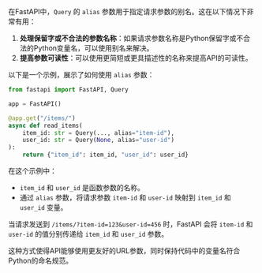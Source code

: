 在FastAPI中，`Query` 的 `alias` 参数用于指定请求参数的别名。这在以下情况下非常有用：

1. **处理保留字或不合法的参数名称**：如果请求参数名称是Python保留字或不合法的Python变量名，可以使用别名来解决。
2. **提高参数可读性**：可以使用更简短或更具描述性的名称来提高API的可读性。

以下是一个示例，展示了如何使用 `alias` 参数：

```python
from fastapi import FastAPI, Query

app = FastAPI()

@app.get("/items/")
async def read_items(
    item_id: str = Query(..., alias="item-id"),
    user_id: str = Query(None, alias="user-id")
):
    return {"item_id": item_id, "user_id": user_id}
```

在这个示例中：

- `item_id` 和 `user_id` 是函数参数的名称。
- 通过 `alias` 参数，将请求参数 `item-id` 和 `user-id` 映射到 `item_id` 和 `user_id` 变量。

当请求发送到 `/items/?item-id=123&user-id=456` 时，FastAPI 会将 `item-id` 和 `user-id` 的值分别传递给 `item_id` 和 `user_id` 参数。

这种方式使得API能够使用更友好的URL参数，同时保持代码中的变量名符合Python的命名规范。